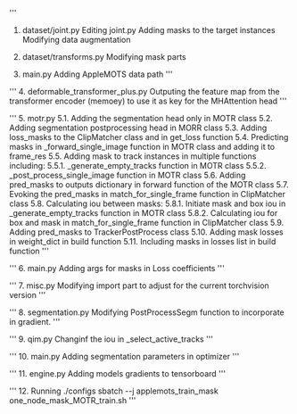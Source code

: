 '''
1. dataset/joint.py
Editing joint.py Adding masks to the target instances Modifying data augmentation

2. dataset/transforms.py
Modifying mask parts

3. main.py
Adding AppleMOTS data path
'''

'''
4. deformable_transformer_plus.py
Outputing the feature map from the transformer encoder (memoey) to use it as key for the MHAttention head
'''

'''
5. motr.py
5.1. Adding the segmentation head only in MOTR class
5.2. Adding segmentation postprocessing head in MORR class
5.3. Adding loss_masks to the ClipMatcher class and in get_loss function
5.4. Predicting masks in _forward_single_image function in MOTR class and adding it to frame_res
5.5. Adding mask to track instances in multiple functions including:
     5.5.1. _generate_empty_tracks function in MOTR class
     5.5.2. _post_process_single_image function in MOTR class
5.6. Adding pred_masks to outputs dictionary in forward function of the MOTR class
5.7. Evoking the pred_masks in match_for_single_frame function in ClipMatcher class
5.8. Calculating iou between masks:
     5.8.1. Initiate mask and box iou in _generate_empty_tracks function in MOTR class
     5.8.2. Calculating iou for box and mask in match_for_single_frame function in ClipMatcher class 
5.9. Adding pred_masks to TrackerPostProcess class 
5.10. Adding mask losses in weight_dict in build function
5.11. Including masks in losses list in build function
'''

'''
6. main.py
Adding args for masks in Loss coefficients
'''

'''
7. misc.py
Modifying import part to adjust for the current torchvision version
'''

'''
8. segmentation.py
Modifying PostProcessSegm function to incorporate in gradient.
'''

'''
9. qim.py
Changinf the iou in _select_active_tracks
'''

'''
10. main.py
Adding segmentation parameters in optimizer
'''

'''
11. engine.py
Adding models gradients to tensorboard
'''

'''
12. Running
./configs sbatch --j applemots_train_mask one_node_mask_MOTR_train.sh
'''
